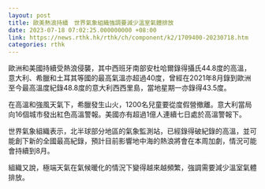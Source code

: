 ```yaml
---
layout: post
title: 歐美熱浪持續　世界氣象組織強調要減少溫室氣體排放
date: 2023-07-18 07:02:25.000000000 +08:00
link: https://news.rthk.hk/rthk/ch/component/k2/1709400-20230718.htm
categories: rthk
---
```


歐洲和美國持續受熱浪侵襲，其中西班牙南部安杜哈爾錄得攝氏44.8度的高溫，意大利、希臘和土耳其等國的最高氣溫亦超過40度，曾經在2021年8月錄到歐洲至今最高溫度紀錄48.8度的意大利西西里島，當地星期一亦錄得43.5度。

在高溫和強風天氣下，希臘發生山火，1200名兒童要從度假營撤離。意大利當局向16個城市發出紅色高溫警報。美國亦有超過1億人連續七日處於高溫警報下。

世界氣象組織表示，北半球部分地區的氣象監測站，已經錄得破紀錄的高溫，並可能創下新的全國最高紀錄，預計目前影響地中海的熱浪將會在本周加劇，情況可能會持續到8月。

組織又說，極端天氣在氣候暖化的情況下變得越來越頻繁，強調需要減少溫室氣體排放。
